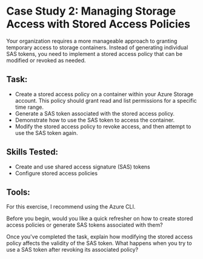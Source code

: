 # Case Study 2: Managing Storage Access with Stored Access Policies

Your organization requires a more manageable approach to granting temporary access to storage containers. Instead of generating individual SAS tokens, you need to implement a stored access policy that can be modified or revoked as needed.

## Task:

- Create a stored access policy on a container within your Azure Storage account. This policy should grant read and list permissions for a specific time range.
- Generate a SAS token associated with the stored access policy.
- Demonstrate how to use the SAS token to access the container.
- Modify the stored access policy to revoke access, and then attempt to use the SAS token again.

## Skills Tested:

- Create and use shared access signature (SAS) tokens
- Configure stored access policies

## Tools:

For this exercise, I recommend using the Azure CLI.

Before you begin, would you like a quick refresher on how to create stored access policies or generate SAS tokens associated with them?

Once you've completed the task, explain how modifying the stored access policy affects the validity of the SAS token. What happens when you try to use a SAS token after revoking its associated policy?
